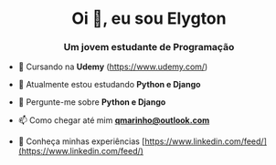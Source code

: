 
<h1 align="center">Oi 👋, eu sou Elygton</h1>
<h3 align="center">Um jovem estudante de Programação</h3>

- 🔭 Cursando na **Udemy** (https://www.udemy.com/)

- 🌱 Atualmente estou estudando **Python e Django**

- 💬 Pergunte-me sobre **Python e Django**

- 📫 Como chegar até mim **qmarinho@outlook.com**

- 📄 Conheça minhas experiências [https://www.linkedin.com/feed/](https://www.linkedin.com/feed/)

<!---

- 👋 Hi, I’m @Marinho07
- 👀 I’m interested in ...
- 🌱 I’m currently learning ...
- 💞️ I’m looking to collaborate on ...
- 📫 How to reach me ...


Marinho07/Marinho07 is a ✨ special ✨ repository because its `README.md` (this file) appears on your GitHub profile.
You can click the Preview link to take a look at your changes.
--->
